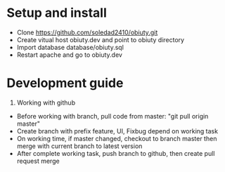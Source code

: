 # Setup and install

- Clone https://github.com/soledad2410/obiuty.git
- Create vitual host obiuty.dev and point to obiuty directory
- Import database database/obiuty.sql
- Restart apache and go to obiuty.dev

# Development guide

1. Working with github
 - Before working with branch, pull code from master: "git pull origin master"
 - Create branch with prefix feature, UI, Fixbug depend on working task
 - On working time, if master changed, checkout to branch master then merge with current branch to latest version 
 - After complete working task, push branch to github, then create pull request merge
 

